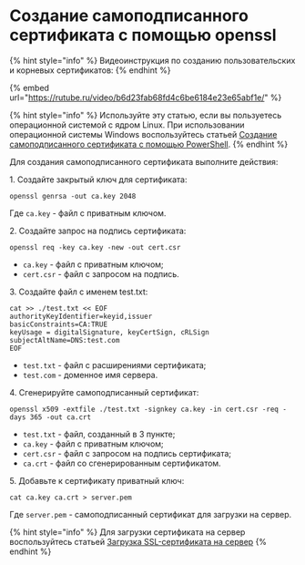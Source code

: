 # Создание самоподписанного сертификата c помощью openssl

{% hint style="info" %}
Видеоинструкция по созданию пользовательских и корневых сертификатов:
{% endhint %}

{% embed url="https://rutube.ru/video/b6d23fab68fd4c6be6184e23e65abf1e/" %}
<!-- [Ссылка на видеоинструкцию по созданию пользовательских и корневых сертификатов](https://rutube.ru/video/b6d23fab68fd4c6be6184e23e65abf1e/) -->

{% hint style="info" %}
Используйте эту статью, если вы пользуетесь операционной системой с ядром Linux.
При использовании операционной системы Windows воспользуйтесь статьей [Создание самоподписанного сертификата c помощью PowerShell](creating-ssl-sert-powershell.md).
{% endhint %}


Для создания самоподписанного сертификата выполните действия:

1\. Создайте закрытый ключ для сертификата:

```
openssl genrsa -out ca.key 2048
```

Где `ca.key` - файл с приватным ключом.

2\. Создайте запрос на подпись сертификата:

```
openssl req -key ca.key -new -out cert.csr
```
   * `ca.key` - файл с приватным ключом;
   * `cert.csr` - файл с запросом на подпись.

3\. Cоздайте файл с именем test.txt:

```
cat >> ./test.txt << EOF
authorityKeyIdentifier=keyid,issuer
basicConstraints=CA:TRUE
keyUsage = digitalSignature, keyCertSign, cRLSign
subjectAltName=DNS:test.com
EOF
```
   * `test.txt` - файл с расширениями сертификата;
   * `test.com` - доменное имя сервера.

4\. Сгенерируйте самоподписанный сертификат:
   
```
openssl x509 -extfile ./test.txt -signkey ca.key -in cert.csr -req -days 365 -out ca.crt
```

   * `test.txt` - файл, cозданный в 3 пункте;
   * `ca.key` - файл с приватным ключом;
   * `cert.csr` - файл с запросом на подпись сертификата;
   * `ca.crt` - файл со сгенерированным сертификатом.

5\. Добавьте к сертификату приватный ключ:

```
cat ca.key ca.crt > server.pem
```

   Где `server.pem` - cамоподписанный сертификат для загрузки на сервер.

{% hint style="info" %}
Для загрузки сертификата на сервер воспользуйтесь статьей [Загрузка SSL-сертификата на сервер](/settings/services/certificates/upload-ssl-certificate-to-server.md)
{% endhint %}